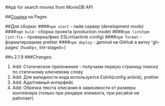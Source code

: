 #App for search movies from MovieDB API 

##[Ссылка](#) на Pages

##Для сборки:
####`npm start` - лайв сервер (development mode)
####`npm buld` - сборка проекта (production mode)
####`npm lint`/`npm lint:fix` - проверка/фикс ESLint(airbnb config)
####`npm format` - форматирование prettier
####`npm deploy` - деплой на GitHub в ветку 'gh-pages' (husky+, lint-staged+)

##v.2.1.9
###Changes:
1. Add: Статическое приложение - получаем первую страницу поиска по статичному ключевому слову
2. Add: Для валидности кода используется Eslint(config airbnb), prettier
3. Add: Адаптивный интерфейс
4. Add: Обрезка текста описания в зависимости от размера контейнера (только при рендере элемента, при ресайзе не работает)